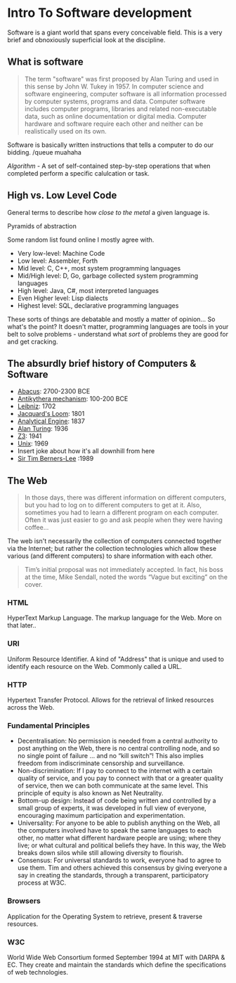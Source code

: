 
# Intro To Software development

Software is a giant world that spans every conceivable field. This is a very brief and obnoxiously superficial look at the discipline.

## What is software

> The term "software" was first proposed by Alan Turing and used in this sense by John W. Tukey in 1957. In computer science and software engineering, computer software is all information processed by computer systems, programs and data.
> Computer software includes computer programs, libraries and related non-executable data, such as online documentation or digital media. Computer hardware and software require each other and neither can be realistically used on its own.

Software is basically written instructions that tells a computer to do our bidding. /queue muahaha

_Algorithm_ - A set of self-contained step-by-step operations that when completed perform a specific calulcation or task.

## High vs. Low Level Code

General terms to describe how _close to the metal_ a given language is.

Pyramids of abstraction

Some random list found online I mostly agree with.

- Very low-level: Machine Code
- Low level: Assembler, Forth
- Mid level: C, C++, most system programming languages
- Mid/High level: D, Go, garbage collected system programming languages
- High level: Java, C#, most interpreted languages
- Even Higher level: Lisp dialects
- Highest level: SQL, declarative programming languages

These sorts of things are debatable and mostly a matter of opinion... So what's the point? It doesn't matter, programming languages are tools in your belt to solve problems - understand what _sort_ of problems they are good for and get cracking.

## The absurdly brief history of Computers & Software

- [Abacus](https://en.wikipedia.org/wiki/Abacus): 2700-2300 BCE
- [Antikythera mechanism](https://en.wikipedia.org/wiki/Antikythera_mechanism): 100-200 BCE
- [Leibniz](https://en.wikipedia.org/wiki/Gottfried_Wilhelm_Leibniz): 1702
- [Jacquard's Loom](https://en.wikipedia.org/wiki/Joseph_Marie_Jacquard): 1801
- [Analytical Engine](https://en.wikipedia.org/wiki/Analytical_Engine): 1837
- [Alan Turing](https://en.wikipedia.org/wiki/Alan_Turing): 1936
- [Z3](https://en.wikipedia.org/wiki/Z3_(computer)): 1941
- [Unix](https://en.wikipedia.org/wiki/History_of_Unix): 1969
- Insert joke about how it's all downhill from here
- [Sir Tim Berners-Lee](http://webfoundation.org/about/vision/history-of-the-web/) :1989

## The Web

> In those days, there was different information on different computers, but you had to log on to different computers to get at it. Also, sometimes you had to learn a different program on each computer. Often it was just easier to go and ask people when they were having coffee...

The web isn't necessarily the collection of computers connected together via the Internet; but rather the collection technologies which allow these various (and different computers) to share information with each other.

> Tim’s initial proposal was not immediately accepted. In fact, his boss at the time, Mike Sendall, noted the words “Vague but exciting” on the cover.

### HTML

HyperText Markup Language. The markup language for the Web. More on that later..

### URI

Uniform Resource Identifier. A kind of "Address" that is unique and used to identify each resource on the Web. Commonly called a URL.

### HTTP

Hypertext Transfer Protocol. Allows for the retrieval of linked resources across the Web.

### Fundamental Principles

- Decentralisation: No permission is needed from a central authority to post anything on the Web, there is no central controlling node, and so no single point of failure … and no “kill switch”! This also implies freedom from indiscriminate censorship and surveillance.
- Non-discrimination: If I pay to connect to the internet with a certain quality of service, and you pay to connect with that or a greater quality of service, then we can both communicate at the same level. This principle of equity is also known as Net Neutrality.
- Bottom-up design: Instead of code being written and controlled by a small group of experts, it was developed in full view of everyone, encouraging maximum participation and experimentation.
- Universality: For anyone to be able to publish anything on the Web, all the computers involved have to speak the same languages to each other, no matter what different hardware people are using; where they live; or what cultural and political beliefs they have. In this way, the Web breaks down silos while still allowing diversity to flourish.
- Consensus: For universal standards to work, everyone had to agree to use them. Tim and others achieved this consensus by giving everyone a say in creating the standards, through a transparent, participatory process at W3C.

### Browsers

Application for the Operating System to retrieve, present & traverse resources.

### W3C

World Wide Web Consortium formed September 1994 at MIT with DARPA & EC. They create and maintain the standards which define the specifications of web technologies.

